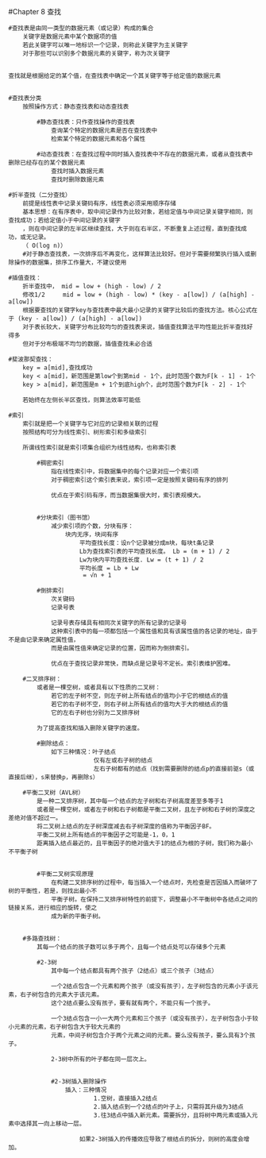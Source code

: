 #Chapter 8  查找

	#查找表是由同一类型的数据元素（或记录）构成的集合
		关键字是数据元素中某个数据项的值
		若此关键字可以唯一地标识一个记录，则称此关键字为主关键字
		对于那些可以识别多个数据元素的关键字，称为次关键字


	查找就是根据给定的某个值，在查找表中确定一个其关键字等于给定值的数据元素


	#查找表分类
		按照操作方式：静态查找表和动态查找表

			#静态查找表：只作查找操作的查找表
				查询某个特定的数据元素是否在查找表中
				检索某个特定的数据元素和各个属性

			#动态查找表：在查找过程中同时插入查找表中不存在的数据元素，或者从查找表中删除已经存在的某个数据元素
				查找时插入数据元素
				查找时删除数据元素

	#折半查找（二分查找）
		前提是线性表中记录关键码有序，线性表必须采用顺序存储
		基本思想：在有序表中，取中间记录作为比较对象，若给定值与中间记录关键字相同，则查找成功；若给定值小于中间记录的关键字
		，则在中间记录的左半区继续查找，大于则在右半区，不断重复上述过程，直到查找成功，或无记录。
		（ O(log n)）
		#对于静态查找表，一次排序后不再变化，这样算法比较好。但对于需要频繁执行插入或删除操作的数据集，排序工作量大，不建议使用

	#插值查找：
		折半查找中， mid = low + (high - low) / 2
		修改1/2     mid = low + (high - low) * (key - a[low]) / (a[high] - a[low])
		根据要查找的关键字key与查找表中最大最小记录的关键字比较后的查找方法。核心公式在于 (key - a[low]) / (a[high] - a[low])
		对于表长较大，关键字分布比较均匀的查找表来说，插值查找算法平均性能比折半查找好得多
		但对于分布极端不均匀的数据，插值查找未必合适

	#斐波那契查找：
		key = a[mid],查找成功
		key < a[mid]，新范围是第low个到第mid - 1个，此时范围个数为F[k - 1] - 1个
		key > a[mid]，新范围是m + 1个到底high个，此时范围个数为F[k - 2] - 1个

		若始终在左侧长半区查找，则算法效率可能低

	#索引
		索引就是把一个关键字与它对应的记录相关联的过程
		按照结构可分为线性索引、树形索引和多级索引

		所谓线性索引就是索引项集合组织为线性结构，也称索引表

			#稠密索引
				指在线性索引中，将数据集中的每个记录对应一个索引项
				对于稠密索引这个索引表来说，索引项一定是按照关键码有序的排列

				优点在于索引码有序，而当数据集很大时，索引表规模大。


			#分块索引（图书馆）
				减少索引项的个数，分块有序：
					块内无序，块间有序
						平均查找长度：设n个记录被分成m块，每块t条记录
						Lb为查找索引表的平均查找长度。 Lb = (m + 1) / 2
						Lw为块内平均查找长度. Lw = (t + 1) / 2
						平均长度 = Lb + Lw
						 = √n + 1

			#倒排索引
				次关键码
				记录号表

				记录号表存储具有相同次关键字的所有记录的记录号
				这种索引表中的每一项都包括一个属性值和具有该属性值的各记录的地址，由于不是由记录来确定属性值，
				而是由属性值来确定记录的位置，因而称为倒排索引。

				优点在于查找记录非常快，而缺点是记录号不定长。索引表维护困难。

		#二叉排序树：
			或者是一棵空树，或者具有以下性质的二叉树：
				若它的左子树不空，则左子树上所有结点的值均小于它的根结点的值
				若它的右子树不空，则右子树上所有结点的值均大于大的根结点的值
				它的左右子树也分别为二叉排序树

			为了提高查找和插入删除关键字的速度。

			#删除结点：
				如下三种情况：叶子结点
							仅有左或右子树的结点
							左右子树都有的结点（找到需要删除的结点p的直接前驱s（或直接后继），s来替换p，再删除s）

		#平衡二叉树（AVL树）
			是一种二叉排序树，其中每一个结点的左子树和右子树高度差至多等于1
			或者是一棵空树，或者左子树和右子树都是平衡二叉树，且左子树和右子树的深度之差绝对值不超过一。
			将二叉树上结点的左子树深度减去右子树深度的值称为平衡因子BF。
			平衡二叉树上所有结点的平衡因子之可能是-1，0，1
			距离插入结点最近的，且平衡因子的绝对值大于1的结点为根的子树，我们称为最小不平衡子树


			#平衡二叉树实现原理
				在构建二叉排序树的过程中，每当插入一个结点时，先检查是否因插入而破坏了树的平衡性，若是，则找出最小不
				平衡子树。在保持二叉排序树特性的前提下，调整最小不平衡树中各结点之间的链接关系，进行相应的旋转，使之
				成为新的平衡子树。


		#多路查找树：
			其每一个结点的孩子数可以多于两个，且每一个结点处可以存储多个元素

			#2-3树
				其中每一个结点都具有两个孩子（2结点）或三个孩子（3结点）

				一个2结点包含一个元素和两个孩子（或没有孩子），左子树包含的元素小于该元素，右子树包含的元素大于该元素。
				这个2结点要么没有孩子，要有就有两个，不能只有一个孩子。
				
				一个3结点包含一小一大两个元素和三个孩子（或没有孩子），左子树包含小于较小元素的元素，右子树包含大于较大元素的
				元素，中间子树包含介于两个元素之间的元素。要么没有孩子，要么具有3个孩子。

				2-3树中所有的叶子都在同一层次上。


				#2-3树插入删除操作
					插入：三种情况
							1.空树，直接插入2结点
							2.插入结点到一个2结点的叶子上，只需将其升级为3结点
							3.往3结点中插入新元素。需要拆分，且将树中两元素或插入元素中选择其一向上移动一层。

						如果2-3树插入的传播效应导致了根结点的拆分，则树的高度会增加。

					


